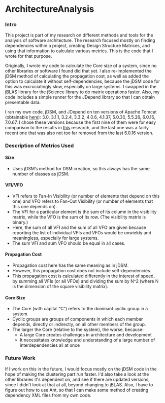 # ArchitectureAnalysis
<h3>Intro</h3>
<p>This project is part of my research on different methods and tools for the analysis of software architecture. The research focused mostly on finding dependencies within a project, creating Design Structure Matrices, and using that information to calculate various metrics. This is the code that I wrote for that purpose.</p>
<p>Originally, I wrote my code to calculate the Core size of a system, since no other libraries or software I found did that yet. I also re-implemented the jDSM method of calculating the propagation cost, as well as added the option to calculate it without self-dependencies, because the jDSM code for this was excruciatingly slow, especially on large systems. I swapped in the jBLAS library for the jScience library to do matrix operations faster. Also, my code includes a simple runner for the JDepend library so that I can obtain presentable data.</p>
<p>I ran my own code, jDSM, and JDepend on ten versions of Apache Tomcat (obtainable <a href="http://archive.apache.org/dist/tomcat/">here</a>): 3.0, 3.1.1, 3.2.4, 3.3.2, 4.0.6, 4.1.37, 5.0.30, 5.5.26, 6.0.16, 7.0.67. I chose these versions because the first nine of them were for easy comparison to the results in <a href="http://flosshub.org/system/files/Design%20Evolution%20of%20an%20Open%20Source%20Project.pdf">this</a> research, and the last one was a fairly recent one that was also not too far removed from the last 6.0.16 version.</p>

<h3>Description of Metrics Used</h3>
<h4>Size</h4>
<ul>
<li>Uses jDSM’s method for DSM creation, so this always has the same number of classes as jDSM.</li>
</ul>
<h4>VFI/VFO</h4>
<ul>
<li>VFI refers to Fan-In Visibility (or number of elements that depend on this one) and VFO refers to Fan-Out Visibility (or number of elements that this one depends on).</li>
<li>The VFI for a particular element is the sum of its column in the visibility matrix, while the VFO is the sum of its row. (The visibility matrix is binary.)</li>
<li>Here, the sum of all VFI and the sum of all VFO are given because reporting the list of individual VFIs and VFOs would be unwieldy and meaningless, especially for large systems.</li>
<li>The sum VFI and sum VFO should be equal in all cases.</li>
</ul>
<h4>Propagation Cost</h4>
<ul>
<li>Propagation cost here has the same meaning as in jDSM.</li>
<li>However, this propagation cost does not include self-dependencies.</li>
<li>This propagation cost is calculated differently in the interest of speed, by summing all VFIs (or all VFOs) and dividing the sum by N^2 (where N is the dimension of the square visibility matrix).</li>
</ul>
<h4>Core Size</h4>
<ul>
<li>The Core (with capital “C”) refers to the dominant cyclic group in a system.</li>
<li>Cyclic groups are groups of components in which each member depends, directly or indirectly, on all other members of the group.</li>
<li>The larger the Core (relative to the system), the worse, because:
<ul>
<li>A large Core creates challenges in architecture and development</li>
<li>It necessitates knowledge and understanding of a large number of interdependencies all at once</li>
</ul></li>
</ul>

<h3>Future Work</h3>
<p>If I work on this in the future, I would focus mostly on the jDSM code in the hope of making the clustering part run faster. I'd also take a look at the other libraries it's dependent on, and see if there are updated versions, since I didn't look at that at all, beyond changing to jBLAS. Also, I have to figure out how to use Ant, so that I can make some method of creating dependency XML files from my own code.</p>
